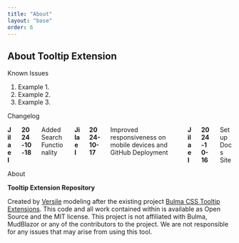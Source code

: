 ```yaml
---
title: "About"
layout: "base"
order: 6
---
```


<h2 class="subtitle is-2 my-4">About Tooltip Extension</h2>

<div class="panel mt-4" data-pagefind-body>
  <p class="panel-heading">Known Issues</p>
  <div class="panel-block">
    <ol class="ml-4">
      <li>Example 1.</li>
      <li>Example 2.</li>
      <li>Example 3.</li>
    </ol>
  </div>
</div>

<div class="panel mt-4" data-pagefind-body>
  <p class="panel-heading">Changelog</p>
  <div class="panel-block">
    <div class="columns is-multiline">
        <div class="column is-full"><div class="columns">
            <div class="column is-2"><strong>Jilael</strong></div>
            <div class="column is-2"><strong>2024-10-18</strong></div>
            <div class="column">Added Search Functionality</div>
        </div></div>
        <div class="column is-full"><div class="columns">
            <div class="column is-2"><strong>Jilael</strong></div>
            <div class="column is-2"><strong>2024-10-17</strong></div>
            <div class="column">Improved responsiveness on mobile devices and GitHub Deployment</div>      
        </div></div>
        <div class="column is-full"><div class="columns">
            <div class="column is-2"><strong>Jilael</strong></div>
            <div class="column is-2"><strong>2024-10-16</strong></div>
            <div class="column">Setup Docs Site</div>
        </div></div>
    </div>
  </div>
</div>

<div class="panel mt-4" data-pagefind-body>
  <p class="panel-heading">About</p>
  <div class="panel-block">
    <div class="content">
      <p><strong>Tooltip Extension Repository</strong></p>
      <p>Created by <a href="https://github.com/versile2" target="_blank">Versile</a> modeling after the existing project <a href="https://github.com/CreativeBulma/bulma-tooltip" target="_blank" class="has-text-link">Bulma CSS Tooltip Extensions</a>. This code and all work contained within is available as Open Source and the MIT license. This project is not affiliated with Bulma, MudBlazor or any of the contributors to the project. We are not responsible for any issues that may arise from using this tool.</p>
    </div>
  </div>
</div>